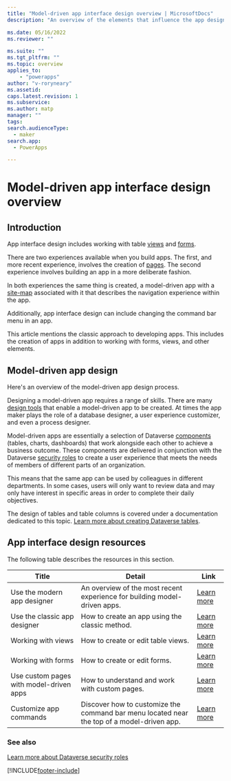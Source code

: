 ```yaml
---
title: "Model-driven app interface design overview | MicrosoftDocs"
description: "An overview of the elements that influence the app design interface"

ms.date: 05/16/2022
ms.reviewer: ""

ms.suite: ""
ms.tgt_pltfrm: ""
ms.topic: overview
applies_to: 
    - "powerapps"
author: "v-roryneary"
ms.assetid: 
caps.latest.revision: 1
ms.subservice: 
ms.author: matp
manager: ""
tags: 
search.audienceType: 
  - maker
search.app: 
  - PowerApps

---
```


# Model-driven app interface design overview

## Introduction

App interface design includes working with table [views](model-driven-app-glossary.md#view) and [forms](model-driven-app-glossary.md#form).  

There are two experiences available when you build apps. The first, and more recent experience, involves the creation of [pages](model-driven-app-glossary.md#page).  The second experience involves building an app in a more deliberate fashion.

In both experiences the same thing is created, a model-driven app with a [site-map](model-driven-app-glossary.md#site-map) associated with it that describes the navigation experience within the app.

Additionally, app interface design can include changing the command bar menu in an app.

This article mentions the classic approach to developing apps. This includes the creation of apps in addition to working with forms, views, and other elements.

## Model-driven app design

Here's an overview of the model-driven app design process.

Designing a model-driven app requires a range of skills. There are many [design tools](model-driven-designers.md) that enable a model-driven app to be created. At times the app maker plays the role of a database designer, a user experience customizer, and even a process designer.

Model-driven apps are essentially a selection of Dataverse [components](model-driven-app-glossary.md#component) (tables, charts, dashboards) that work alongside each other to achieve a business outcome. These components are delivered in conjunction with the Dataverse [security roles](model-driven-app-glossary.md#security-role) to create a user experience that meets the needs of members of different parts of an organization.

This means that the same app can be used by colleagues in different departments. In some cases, users will only want to review data and may only have interest in specific areas in order to complete their daily objectives.

The design of tables and table columns is covered under a documentation dedicated to this topic. [Learn more about creating Dataverse tables](../../maker/data-platform/entity-overview.md).

## App interface design resources

The following table describes the resources in this section.

|Title|Detail|Link|
|-----|------|----|
|Use the modern app designer|An overview of the most recent experience for building model-driven apps.|[Learn more](app-designer-overview.md)|
|Use the classic app designer|How to create an app using the classic method.|[Learn more](create-edit-app.md)|
|Working with views|How to create or edit table views.|[Learn more](create-edit-views.md)|
|Working with forms|How to create or edit forms.|[Learn more](create-design-forms.md)|
|Use custom pages with model-driven apps|How to understand and work with custom pages.|[Learn more](model-app-page-overview.md)|
|Customize app commands|Discover how to customize the command bar menu located near the top of a model-driven app.|[Learn more](command-designer-overview.md)

### See also

[Learn more about Dataverse security roles](/power-platform/admin/security-roles-privileges)

[!INCLUDE[footer-include](../../includes/footer-banner.md)]
